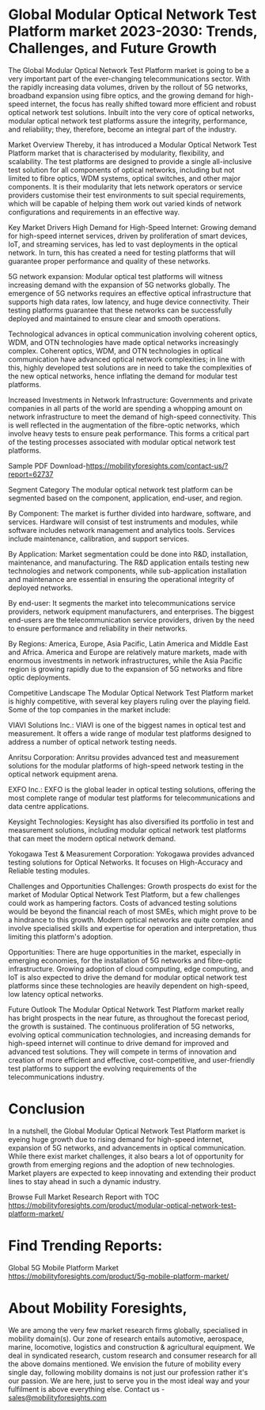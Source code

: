 # Global Modular Optical Network Test Platform market 2023-2030: Trends, Challenges, and Future Growth
The Global Modular Optical Network Test Platform market is going to be a very important part of the ever-changing telecommunications sector. With the rapidly increasing data volumes, driven by the rollout of 5G networks, broadband expansion using fibre optics, and the growing demand for high-speed internet, the focus has really shifted toward more efficient and robust optical network test solutions. Inbuilt into the very core of optical networks, modular optical network test platforms assure the integrity, performance, and reliability; they, therefore, become an integral part of the industry.

Market Overview
Thereby, it has introduced a Modular Optical Network Test Platform market that is characterised by modularity, flexibility, and scalability. The test platforms are designed to provide a single all-inclusive test solution for all components of optical networks, including but not limited to fibre optics, WDM systems, optical switches, and other major components. It is their modularity that lets network operators or service providers customise their test environments to suit special requirements, which will be capable of helping them work out varied kinds of network configurations and requirements in an effective way.

Key Market Drivers
 High Demand for High-Speed Internet: Growing demand for high-speed internet services, driven by proliferation of smart devices, IoT, and streaming services, has led to vast deployments in the optical network. In turn, this has created a need for testing platforms that will guarantee proper performance and quality of these networks.

5G network expansion: Modular optical test platforms will witness increasing demand with the expansion of 5G networks globally. The emergence of 5G networks requires an effective optical infrastructure that supports high data rates, low latency, and huge device connectivity. Their testing platforms guarantee that these networks can be successfully deployed and maintained to ensure clear and smooth operations.

Technological advances in optical communication involving coherent optics, WDM, and OTN technologies have made optical networks increasingly complex. Coherent optics, WDM, and OTN technologies in optical communication have advanced optical network complexities; in line with this, highly developed test solutions are in need to take the complexities of the new optical networks, hence inflating the demand for modular test platforms.

Increased Investments in Network Infrastructure: Governments and private companies in all parts of the world are spending a whopping amount on network infrastructure to meet the demand of high-speed connectivity. This is well reflected in the augmentation of the fibre-optic networks, which involve heavy tests to ensure peak performance. This forms a critical part of the testing processes associated with modular optical network test platforms.



Sample PDF Download-https://mobilityforesights.com/contact-us/?report=62737


Segment Category
The modular optical network test platform can be segmented based on the component, application, end-user, and region.

By Component: The market is further divided into hardware, software, and services. Hardware will consist of test instruments and modules, while software includes network management and analytics tools. Services include maintenance, calibration, and support services.

By Application: Market segmentation could be done into R&D, installation, maintenance, and manufacturing. The R&D application entails testing new technologies and network components, while sub-application installation and maintenance are essential in ensuring the operational integrity of deployed networks.

By end-user: It segments the market into telecommunications service providers, network equipment manufacturers, and enterprises. The biggest end-users are the telecommunication service providers, driven by the need to ensure performance and reliability in their networks.

By Regions: America, Europe, Asia Pacific, Latin America and Middle East and Africa. America and Europe are relatively mature markets, made with enormous investments in network infrastructures, while the Asia Pacific region is growing rapidly due to the expansion of 5G networks and fibre optic deployments.

Competitive Landscape
The Modular Optical Network Test Platform market is highly competitive, with several key players ruling over the playing field. Some of the top companies in the market include:

VIAVI Solutions Inc.: VIAVI is one of the biggest names in optical test and measurement. It offers a wide range of modular test platforms designed to address a number of optical network testing needs.

Anritsu Corporation: Anritsu provides advanced test and measurement solutions for the modular platforms of high-speed network testing in the optical network equipment arena.

EXFO Inc.: EXFO is the global leader in optical testing solutions, offering the most complete range of modular test platforms for telecommunications and data centre applications.

Keysight Technologies: Keysight has also diversified its portfolio in test and measurement solutions, including modular optical network test platforms that can meet the modern optical network demand.

Yokogawa Test & Measurement Corporation: Yokogawa provides advanced testing solutions for Optical Networks. It focuses on High-Accuracy and Reliable testing modules.

Challenges and Opportunities
Challenges: Growth prospects do exist for the market of Modular Optical Network Test Platform, but a few challenges could work as hampering factors. Costs of advanced testing solutions would be beyond the financial reach of most SMEs, which might prove to be a hindrance to this growth. Modern optical networks are quite complex and involve specialised skills and expertise for operation and interpretation, thus limiting this platform's adoption.

Opportunities: There are huge opportunities in the market, especially in emerging economies, for the installation of 5G networks and fibre-optic infrastructure. Growing adoption of cloud computing, edge computing, and IoT is also expected to drive the demand for modular optical network test platforms since these technologies are heavily dependent on high-speed, low latency optical networks.

Future Outlook
The Modular Optical Network Test Platform market really has bright prospects in the near future, as throughout the forecast period, the growth is sustained. The continuous proliferation of 5G networks, evolving optical communication technologies, and increasing demands for high-speed internet will continue to drive demand for improved and advanced test solutions. They will compete in terms of innovation and creation of more efficient and effective, cost-competitive, and user-friendly test platforms to support the evolving requirements of the telecommunications industry.

# Conclusion
In a nutshell, the Global Modular Optical Network Test Platform market is eyeing huge growth due to rising demand for high-speed internet, expansion of 5G networks, and advancements in optical communication. While there exist market challenges, it also bears a lot of opportunity for growth from emerging regions and the adoption of new technologies. Market players are expected to keep innovating and extending their product lines to stay ahead in such a dynamic industry.



Browse Full Market Research Report with TOC
https://mobilityforesights.com/product/modular-optical-network-test-platform-market/


# Find Trending Reports:
Global 5G Mobile Platform Market https://mobilityforesights.com/product/5g-mobile-platform-market/

# About Mobility Foresights,
We are among the very few market research firms globally, specialised in mobility domain(s). Our zone of research entails automotive, aerospace, marine, locomotive, logistics and construction & agricultural equipment. We deal in syndicated research, custom research and consumer research for all the above domains mentioned.
We envision the future of mobility every single day, following mobility domains is not just our profession rather it's our passion. We are here, just to serve you in the most ideal way and your fulfilment is above everything else. Contact us -  sales@mobilityforesights.com 





